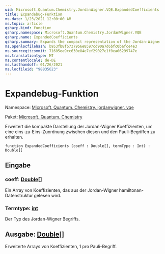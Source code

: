 ```yaml
---
uid: Microsoft.Quantum.Chemistry.JordanWigner.VQE.ExpandedCoefficients
title: Expandebug-Funktion
ms.date: 1/23/2021 12:00:00 AM
ms.topic: article
qsharp.kind: function
qsharp.namespace: Microsoft.Quantum.Chemistry.JordanWigner.VQE
qsharp.name: ExpandedCoefficients
qsharp.summary: Expands the compact representation of the Jordan-Wigner coefficients in order to obtain a one-to-one mapping between these and Pauli terms.
ms.openlocfilehash: b953fb8f5737956e8597cd90a7d6bfc0bafce4e3
ms.sourcegitcommit: 71605ea9cc630e84e7ef29027e1f0ea06299747e
ms.translationtype: MT
ms.contentlocale: de-DE
ms.lasthandoff: 01/26/2021
ms.locfileid: "98835623"
---
```

# <a name="expandedcoefficients-function"></a>Expandebug-Funktion

Namespace: [Microsoft. Quantum. Chemistry. jordanwigner. vqe](xref:Microsoft.Quantum.Chemistry.JordanWigner.VQE)

Paket: [Microsoft. Quantum. Chemistry](https://nuget.org/packages/Microsoft.Quantum.Chemistry)


Erweitert die kompakte Darstellung der Jordan-Wigner Koeffizienten, um eine eins-zu-Eins-Zuordnung zwischen diesen und den Pauli-Begriffen zu erhalten.

```qsharp
function ExpandedCoefficients (coeff : Double[], termType : Int) : Double[]
```


## <a name="input"></a>Eingabe

### <a name="coeff--double"></a>coeff: [Double](xref:microsoft.quantum.lang-ref.double)[]

Ein Array von Koeffizienten, das aus der Jordan-Wigner hamiltonan-Datenstruktur gelesen wird.


### <a name="termtype--int"></a>Termtype: [int](xref:microsoft.quantum.lang-ref.int)

Der Typ des Jordan-Wigner Begriffs.



## <a name="output--double"></a>Ausgabe: [Double](xref:microsoft.quantum.lang-ref.double)[]

Erweiterte Arrays von Koeffizienten, 1 pro Pauli-Begriff.